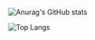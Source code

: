 

![Anurag's GitHub stats](https://github-readme-stats.vercel.app/api?username=ToniWebster&show_icons=true&theme=dark)


![Top Langs](https://github-readme-stats.vercel.app/api/top-langs/?username=ToniWebster&layout=compact)

<!---

- 👋 Hi, I’m @ToniWebster
- 👀 I’m interested in ...
- 🌱 I’m currently learning ...
- 💞️ I’m looking to collaborate on ...
- 📫 How to reach me ...

ToniWebster/ToniWebster is a ✨ special ✨ repository because its `README.md` (this file) appears on your GitHub profile.
You can click the Preview link to take a look at your changes.
--->
